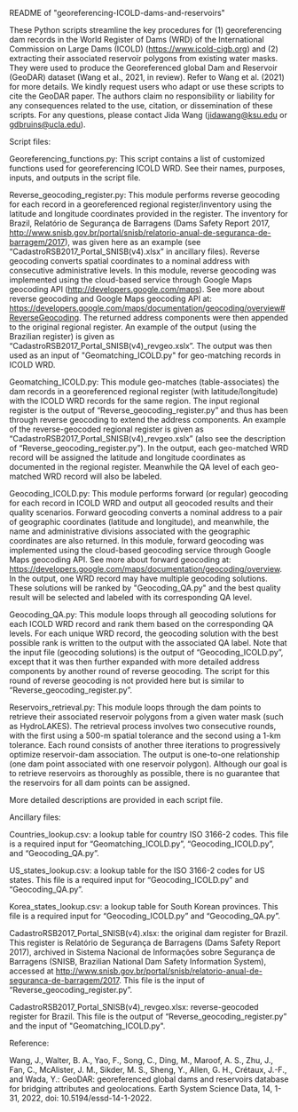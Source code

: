 README of "georeferencing-ICOLD-dams-and-reservoirs"

These Python scripts streamline the key procedures for (1) georeferencing dam records in the World Register of Dams (WRD) of the International Commission on Large Dams (ICOLD) (https://www.icold-cigb.org) and (2) extracting their associated reservoir polygons from existing water masks. They were used to produce the Georeferenced global Dam and Reservoir (GeoDAR) dataset (Wang et al., 2021, in review). Refer to Wang et al. (2021) for more details. We kindly request users who adapt or use these scripts to cite the GeoDAR paper. The authors claim no responsibility or liability for any consequences related to the use, citation, or dissemination of these scripts. For any questions, please contact Jida Wang (jidawang@ksu.edu or gdbruins@ucla.edu).  


Script files:

Georeferencing_functions.py: This script contains a list of customized functions used for georeferencing ICOLD WRD. See their names, purposes, inputs, and outputs in the script file.

Reverse_geocoding_register.py: This module performs reverse geocoding for each record in a georeferenced regional register/inventory using the latitude and longitude coordinates provided in the register. The inventory for Brazil, Relatório de Segurança de Barragens (Dams Safety Report 2017, http://www.snisb.gov.br/portal/snisb/relatorio-anual-de-seguranca-de-barragem/2017), was given here as an example (see “CadastroRSB2017_Portal_SNISB(v4).xlsx” in ancillary files). Reverse geocoding converts spatial coordinates to a nominal address with consecutive administrative levels. In this module, reverse geocoding was implemented using the cloud-based service through Google Maps geocoding API (http://developers.google.com/maps). See more about reverse geocoding and Google Maps geocoding API at: https://developers.google.com/maps/documentation/geocoding/overview#ReverseGeocoding. The returned address components were then appended to the original regional register. An example of the output (using the Brazilian register) is given as “CadastroRSB2017_Portal_SNISB(v4)_revgeo.xslx”. The output was then used as an input of "Geomatching_ICOLD.py" for geo-matching records in ICOLD WRD.

Geomatching_ICOLD.py: This module geo-matches (table-associates) the dam records in a georeferenced regional register (with latitude/longitude) with the ICOLD WRD records for the same region. The input regional register is the output of “Reverse_geocoding_register.py” and thus has been through reverse geocoding to extend the address components. An example of the reverse-geocoded regional register is given as “CadastroRSB2017_Portal_SNISB(v4)_revgeo.xslx” (also see the description of “Reverse_geocoding_register.py”). In the output, each geo-matched WRD record will be assigned the latitude and longitude coordinates as documented in the regional register. Meanwhile the QA level of each geo-matched WRD record will also be labeled.

Geocoding_ICOLD.py: This module performs forward (or regular) geocoding for each record in ICOLD WRD and output all geocoded results and their quality scenarios. Forward geocoding converts a nominal address to a pair of geographic coordinates (latitude and longitude), and meanwhile, the name and administrative divisions associated with the geographic coordinates are also returned. In this module, forward geocoding was implemented using the cloud-based geocoding service through Google Maps geocoding API. See more about forward geocoding at: https://developers.google.com/maps/documentation/geocoding/overview. In the output, one WRD record may have multiple geocoding solutions. These solutions will be ranked by "Geocoding_QA.py" and the best quality result will be selected and labeled with its corresponding QA level.

Geocoding_QA.py: This module loops through all geocoding solutions for each ICOLD WRD record and rank them based on the corresponding QA levels. For each unique WRD record, the geocoding solution with the best possible rank is written to the output with the associated QA label. Note that the input file (geocoding solutions) is the output of “Geocoding_ICOLD.py”, except that it was then further expanded with more detailed address components by another round of reverse geocoding. The script for this round of reverse geocoding is not provided here but is similar to “Reverse_geocoding_register.py”.

Reservoirs_retrieval.py: This module loops through the dam points to retrieve their associated reservoir polygons from a given water mask (such as HydroLAKES). The retrieval process involves two consecutive rounds, with the first using a 500-m spatial tolerance and the second using a 1-km tolerance. Each round consists of another three iterations to progressively optimize reservoir-dam association. The output is one-to-one relationship (one dam point associated with one reservoir polygon). Although our goal is to retrieve reservoirs as thoroughly as possible, there is no guarantee that the reservoirs for all dam points can be assigned. 

More detailed descriptions are provided in each script file.


Ancillary files:

Countries_lookup.csv: a lookup table for country ISO 3166-2 codes. This file is a required input for “Geomatching_ICOLD.py”, “Geocoding_ICOLD.py”, and “Geocoding_QA.py”. 

US_states_lookup.csv: a lookup table for the ISO 3166-2 codes for US states. This file is a required input for “Geocoding_ICOLD.py” and “Geocoding_QA.py”.

Korea_states_lookup.csv: a lookup table for South Korean provinces. This file is a required input for “Geocoding_ICOLD.py” and “Geocoding_QA.py”.

CadastroRSB2017_Portal_SNISB(v4).xlsx: the original dam register for Brazil. This register is Relatório de Segurança de Barragens (Dams Safety Report 2017), archived in Sistema Nacional de Informações sobre Segurança de Barragens (SNISB, Brazilian National Dam Safety Information System), accessed at http://www.snisb.gov.br/portal/snisb/relatorio-anual-de-seguranca-de-barragem/2017. This file is the input of “Reverse_geocoding_register.py”.

CadastroRSB2017_Portal_SNISB(v4)_revgeo.xlsx: reverse-geocoded register for Brazil. This file is the output of “Reverse_geocoding_register.py” and the input of "Geomatching_ICOLD.py".


Reference: 

Wang, J., Walter, B. A., Yao, F., Song, C., Ding, M., Maroof, A. S., Zhu, J., Fan, C., McAlister, J. M., Sikder, M. S., Sheng, Y., Allen, G. H., Crétaux, J.-F., and Wada, Y.: GeoDAR: georeferenced global dams and reservoirs database for bridging attributes and geolocations. Earth System Science Data, 14, 1-31, 2022, doi: 10.5194/essd-14-1-2022.
